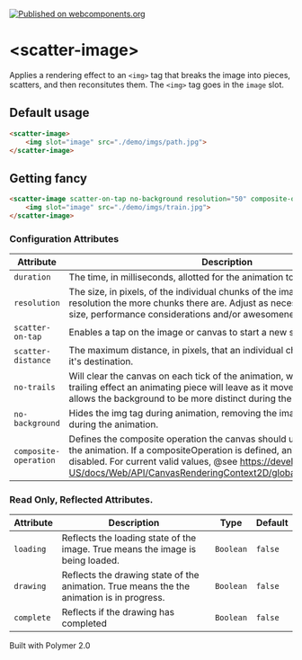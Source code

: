 [![Published on webcomponents.org](https://img.shields.io/badge/webcomponents.org-published-blue.svg?style=flat-square)](https://www.webcomponents.org/element/gthmb/scatter-image)

# \<scatter-image\>

Applies a rendering effect to an `<img>` tag that breaks the image into pieces, scatters, and then reconsitutes them. The `<img>` tag goes in the `image` slot.

## Default usage
<!--
```
<custom-element-demo>
  <template>
    <script src="../webcomponentsjs/webcomponents-lite.js"></script>
    <link rel="import" href="scatter-image.html">
    <next-code-block></next-code-block>
  </template>
</custom-element-demo>
```
-->
```html
<scatter-image>
    <img slot="image" src="./demo/imgs/path.jpg">
</scatter-image>
```

## Getting fancy
<!--
```
<custom-element-demo>
  <template>
    <script src="../webcomponentsjs/webcomponents-lite.js"></script>
    <link rel="import" href="scatter-image.html">
    <next-code-block></next-code-block>
  </template>
</custom-element-demo>
```
-->
```html
<scatter-image scatter-on-tap no-background resolution="50" composite-operation="screen">
    <img slot="image" src="./demo/imgs/train.jpg">
</scatter-image>
```

### Configuration Attributes
| Attribute | Description | Type | Default | 
| --------- | ----------- | ---- | ------- | 
| `duration` | The time, in milliseconds, allotted for the animation to complete. | `Number` | `1000` |
| `resolution` | The size, in pixels, of the individual chunks of the image. The smaller the resolution the more chunks there are. Adjust as necessary based on image size, performance considerations and/or awesomeness | `Number` | `10` |
| `scatter-on-tap` | Enables a tap on the image or canvas to start a new scatter effect. | `Boolean` | `false` |
| `scatter-distance` | The maximum distance, in pixels, that an individual chunk will start from it's destination. | `Number` | `150` |
| `no-trails` | Will clear the canvas on each tick of the animation, which removes the the trailing effect an animating piece will leave as it moves. This generally allows the background to be more distinct during the animation. | `Boolean` | `false` |
| `no-background` | Hides the img tag during animation, removing the image as a background during the animation. | `Boolean` | `false` |
| `composite-operation` | Defines the composite operation the canvas should use to while rendering the animation. If a compositeOperation is defined, animation trails are disabled. For current valid values, @see https://developer.mozilla.org/en-US/docs/Web/API/CanvasRenderingContext2D/globalCompositeOperation | `String` | `null` |

### Read Only, Reflected Attributes.
| Attribute | Description | Type | Default | 
| --------- | ----------- | ---- | ------- | 
| `loading` | Reflects the loading state of the image. True means the image is being loaded. | `Boolean` | `false` |
| `drawing` | Reflects the drawing state of the animation. True means the the animation is in progress. | `Boolean` | `false` |
| `complete` | Reflects if the drawing has completed | `Boolean` | `false` |

Built with Polymer 2.0